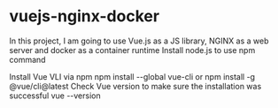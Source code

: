 # vuejs-nginx-docker
In this project, I am going to use Vue.js as a JS library, NGINX as a web server and docker as a container runtime
Install node.js to use npm command

Install Vue VLI via npm 
npm install --global vue-cli
or 
npm install -g @vue/cli@latest
Check Vue version to make sure the installation was successful
vue --version

